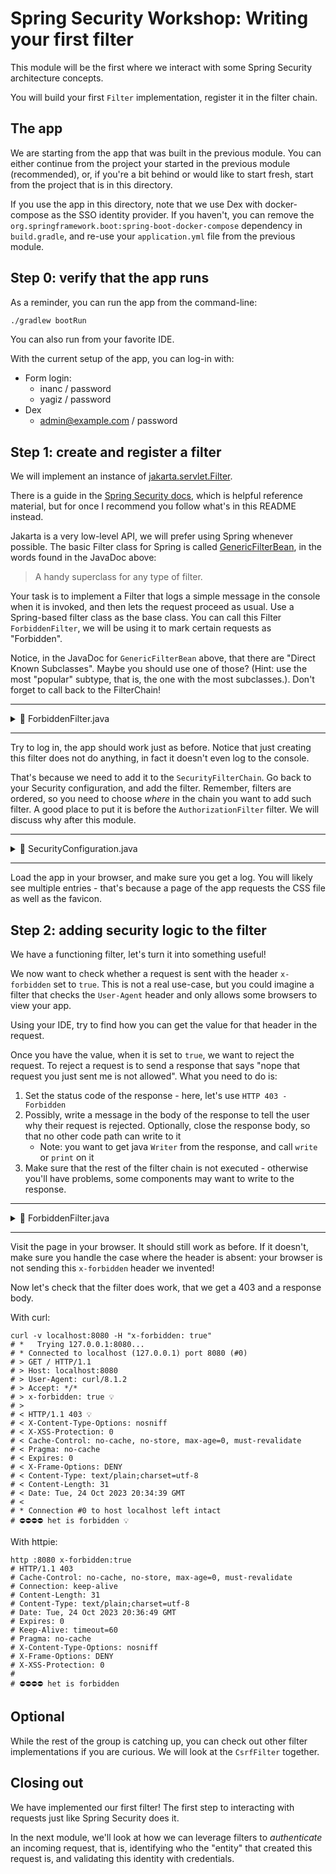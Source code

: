 # Spring Security Workshop: Writing your first filter

This module will be the first where we interact with some Spring Security architecture concepts.

You will build your first `Filter` implementation, register it in the filter chain.

## The app

We are starting from the app that was built in the previous module. You can either continue from the
project your started in the previous module (recommended), or, if you're a bit behind or would like
to start fresh, start from the project that is in this directory.

If you use the app in this directory, note that we use Dex with docker-compose as the SSO identity
provider. If you haven't, you can remove the `org.springframework.boot:spring-boot-docker-compose`
dependency in `build.gradle`, and re-use your `application.yml` file from the previous module.

## Step 0: verify that the app runs

As a reminder, you can run the app from the command-line:

```bash
./gradlew bootRun
```

You can also run from your favorite IDE.

With the current setup of the app, you can log-in with:

- Form login:
  - inanc / password
  - yagiz / password
- Dex
  - admin@example.com / password

## Step 1: create and register a filter

We will implement an instance of
[jakarta.servlet.Filter](https://jakarta.ee/specifications/platform/9/apidocs/jakarta/servlet/filter).

There is a guide in the
[Spring Security docs](https://docs.spring.io/spring-security/reference/servlet/architecture.html#adding-custom-filter),
which is helpful reference material, but for once I recommend you follow what's in this README
instead.

Jakarta is a very low-level API, we will prefer using Spring whenever possible. The basic Filter
class for Spring is called
[GenericFilterBean](https://docs.spring.io/spring-framework/docs/current/javadoc-api/org/springframework/web/filter/GenericFilterBean.html),
in the words found in the JavaDoc above:

> A handy superclass for any type of filter.

Your task is to implement a Filter that logs a simple message in the console when it is invoked, and
then lets the request proceed as usual. Use a Spring-based filter class as the base class. You can
call this Filter `ForbiddenFilter`, we will be using it to mark certain requests as "Forbidden".

Notice, in the JavaDoc for `GenericFilterBean` above, that there are "Direct Known Subclasses".
Maybe you should use one of those? (Hint: use the most "popular" subtype, that is, the one with the
most subclasses.). Don't forget to call back to the FilterChain!

---

<details>

<summary>📖 ForbiddenFilter.java</summary>

```java
public class ForbiddenFilter extends OncePerRequestFilter {

    @Override
    protected void doFilterInternal(
            HttpServletRequest request,
            HttpServletResponse response,
            FilterChain filterChain) throws ServletException, IOException {
        System.out.println("~~~~> 👋 Hello from ForbiddenFilter!");
        filterChain.doFilter(request, response);
    }

}
```

</details>

---

Try to log in, the app should work just as before. Notice that just creating this filter does not do
anything, in fact it doesn't even log to the console.

That's because we need to add it to the `SecurityFilterChain`. Go back to your Security
configuration, and add the filter. Remember, filters are ordered, so you need to choose _where_ in
the chain you want to add such filter. A good place to put it is before the `AuthorizationFilter`
filter. We will discuss why after this module.

---

<details>

<summary>📖 SecurityConfiguration.java</summary>

```java
@Configuration
@EnableWebSecurity
public class SecurityConfiguration {

    @Bean
    public SecurityFilterChain securityFilterChain(HttpSecurity http) throws Exception {
        return http
                // ...
                .addFilterBefore(new ForbiddenFilter(), AuthorizationFilter.class)
                .build();
    }

    // ...
}
```

</details>

---

Load the app in your browser, and make sure you get a log. You will likely see multiple entries -
that's because a page of the app requests the CSS file as well as the favicon.

## Step 2: adding security logic to the filter

We have a functioning filter, let's turn it into something useful!

We now want to check whether a request is sent with the header
`x-forbidden` set to `true`. This is not a real use-case, but you could
imagine a filter that checks the `User-Agent` header and only allows some browsers to view your app.

Using your IDE, try to find how you can get the value for that header in the request.

Once you have the value, when it is set to  `true`, we want to reject the request. To reject
a request is to send a response that says "nope that request you just sent me is not allowed". What
you need to do is:

1. Set the status code of the response - here, let's use `HTTP 403 - Forbidden`
2. Possibly, write a message in the body of the response to tell the user why their request is
   rejected. Optionally, close the response body, so that no other code path can write to it
   - Note: you want to get java `Writer` from the response, and call `write` or `print` on it
3. Make sure that the rest of the filter chain is not executed - otherwise you'll have problems,
   some components may want to write to the response.

---

<details>

<summary>📖 ForbiddenFilter.java</summary>

```java
public class ForbiddenFilter extends OncePerRequestFilter {

    @Override
    protected void doFilterInternal(
            HttpServletRequest request,
            HttpServletResponse response,
            FilterChain filterChain) throws ServletException, IOException {
        if ("true".equalsIgnoreCase(request.getHeader("x-forbidden"))) {
            // These two lines are required to have emojis in your responses.
            // - Character encoding needs to be set before you write to the response.
            // - Content-Type is for browser-based interactions
            // YES EMOJIS ARE VERY IMPORTANT, THANK YOU VERY MUCH
            response.setCharacterEncoding(StandardCharset.UTF_8.name());
            response.setContentType("text/plain;charset=utf-8");

            response.setStatus(HttpStatus.FORBIDDEN.value());
            response.getWriter().write("⛔⛔⛔⛔️ it is forbidden");
            response.getWriter().close(); // optional

            // Absolutely make sure you don't call the rest of the filter chain!!
            return;
        }

        filterChain.doFilter(request, response);
    }

}
```

</details>

---

Visit the page in your browser. It should still work as before. If it doesn't, make sure you handle
the case where the header is absent: your browser is not sending this `x-forbidden` header we
invented!

Now let's check that the filter does work, that we get a 403 and a response body.

With curl:

```shell
curl -v localhost:8080 -H "x-forbidden: true"
# *   Trying 127.0.0.1:8080...
# * Connected to localhost (127.0.0.1) port 8080 (#0)
# > GET / HTTP/1.1
# > Host: localhost:8080
# > User-Agent: curl/8.1.2
# > Accept: */*
# > x-forbidden: true 💡
# >
# < HTTP/1.1 403 💡
# < X-Content-Type-Options: nosniff
# < X-XSS-Protection: 0
# < Cache-Control: no-cache, no-store, max-age=0, must-revalidate
# < Pragma: no-cache
# < Expires: 0
# < X-Frame-Options: DENY
# < Content-Type: text/plain;charset=utf-8
# < Content-Length: 31
# < Date: Tue, 24 Oct 2023 20:34:39 GMT
# <
# * Connection #0 to host localhost left intact
# ⛔⛔⛔⛔️ het is forbidden 💡
```

With httpie:

```shell
http :8080 x-forbidden:true
# HTTP/1.1 403
# Cache-Control: no-cache, no-store, max-age=0, must-revalidate
# Connection: keep-alive
# Content-Length: 31
# Content-Type: text/plain;charset=utf-8
# Date: Tue, 24 Oct 2023 20:36:49 GMT
# Expires: 0
# Keep-Alive: timeout=60
# Pragma: no-cache
# X-Content-Type-Options: nosniff
# X-Frame-Options: DENY
# X-XSS-Protection: 0
#
# ⛔⛔⛔⛔️ het is forbidden
```

## Optional

While the rest of the group is catching up, you can check out other filter implementations if you
are curious. We will look at the `CsrfFilter` together.

## Closing out

We have implemented our first filter! The first step to interacting with requests just like Spring
Security does it.

In the next module, we'll look at how we can leverage filters to _authenticate_ an incoming request,
that is, identifying who the "entity" that created this request is, and validating this identity
with credentials.
